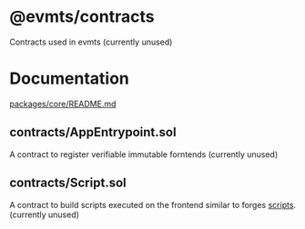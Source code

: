 # @evmts/contracts

Contracts used in evmts (currently unused)

# Documentation

[packages/core/README.md](https://github.com/evmts/evmts-monorepo/tree/main/packages/core)

## contracts/AppEntrypoint.sol

A contract to register verifiable immutable forntends (currently unused)

## contracts/Script.sol

A contract to build scripts executed on the frontend similar to forges [scripts](https://book.getfoundry.sh/tutorials/solidity-scripting). (currently unused)

